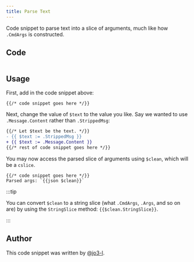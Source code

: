 ```yaml
---
title: Parse Text
---
```


Code snippet to parse text into a slice of arguments, much like how `.CmdArgs` is constructed.

## Code

```gotmpl file=../../../src/code_snippets/parse_text.go.tmpl

```

## Usage

First, add in the code snippet above:

```gotmpl
{{/* code snippet goes here */}}
```

Next, change the value of `$text` to the value you like. Say we wanted to use `.Message.Content` rather than `.StrippedMsg`:

```diff {3}
{{/* Let $text be the text. */}}
- {{ $text := .StrippedMsg }}
+ {{ $text := .Message.Content }}
{{/* rest of code snippet goes here */}}
```

You may now access the parsed slice of arguments using `$clean`, which will be a `cslice`.

```gotmpl {2}
{{/* code snippet goes here */}}
Parsed args: `{{json $clean}}`
```

:::tip

You can convert `$clean` to a string slice (what `.CmdArgs`, `.Args`, and so on are) by using the `StringSlice` method: `{{$clean.StringSlice}}`.

:::

## Author

This code snippet was written by [@jo3-l](https://github.com/jo3-l).
